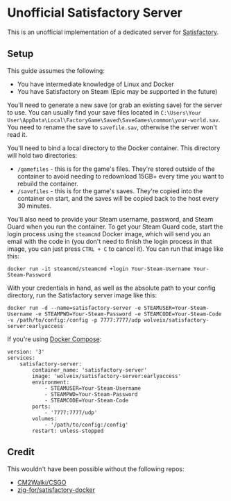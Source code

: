 # Unofficial Satisfactory Server

This is an unofficial implementation of a dedicated server for [Satisfactory](https://store.steampowered.com/app/526870/Satisfactory/).

## Setup

This guide assumes the following:
- You have intermediate knowledge of Linux and Docker
- You have Satisfactory on Steam (Epic may be supported in the future)

You'll need to generate a new save (or grab an existing save) for the server to use. You can usually find your save files located in `C:\Users\Your User\AppData\Local\FactoryGame\Saved\SaveGames\common\your-world.sav`. You need to rename the save to `savefile.sav`, otherwise the server won't read it.

You'll need to bind a local directory to the Docker container. This directory will hold two directories:
- `/gamefiles` - this is for the game's files. They're stored outside of the container to avoid needing to redownload 15GB+ every time you want to rebuild the container.
- `/savefiles` - this is for the game's saves. They're copied into the container on start, and the saves will be copied back to the host every 30 minutes.

You'll also need to provide your Steam username, password, and Steam Guard when you run the container. To get your Steam Guard code, start the login process using the `steamcmd` Docker image, which will send you an email with the code in (you don't need to finish the login process in that image, you can just press `CTRL + C` to cancel it). You can run that image like this:

```
docker run -it steamcmd/steamcmd +login Your-Steam-Username Your-Steam-Password
```

With your credentials in hand, as well as the absolute path to your config directory, run the Satisfactory server image like this:

```
docker run -d --name=satisfactory-server -e STEAMUSER=Your-Steam-Username -e STEAMPWD=Your-Steam-Password -e STEAMCODE=Your-Steam-Code -v /path/to/config:/config -p 7777:7777/udp wolveix/satisfactory-server:earlyaccess
```

If you're using [Docker Compose](https://docs.docker.com/compose/):

```
version: '3'
services:
    satisfactory-server:
        container_name: 'satisfactory-server'
        image: 'wolveix/satisfactory-server:earlyaccess'
        environment:
            - STEAMUSER=Your-Steam-Username
            - STEAMPWD=Your-Steam-Password
            - STEAMCODE=Your-Steam-Code
        ports:
            - '7777:7777/udp'
        volumes:
            - '/path/to/config:/config'
        restart: unless-stopped
```

## Credit

This wouldn't have been possible without the following repos:
- [CM2Walki/CSGO](https://github.com/CM2Walki/CSGO)
- [zig-for/satisfactory-docker](https://github.com/zig-for/satisfactory-docker)